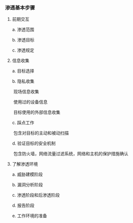 ### 渗透基本步骤

1. 前期交互

   a. 渗透范围

   b. 渗透目标

   c. 渗透规定

2. 信息收集

   a. 目标选择

   b. 隐私收集

   ​	现场信息收集

   ​	使用过的设备信息

   ​	目标使用的外部信息收集

   c. 踩点工作

   ​	包含对目标的主动和被动扫描

   d. 验证目标的安全机制

   ​	包含防火墙，网络流量过滤系统，网络和主机的保护措施确认

3. 了解渗透环境

   a. 威胁建模阶段

   b. 漏洞分析阶段

   c. 渗透阶段和后渗透阶段

   d. 报告阶段

   e. 工作环境的准备